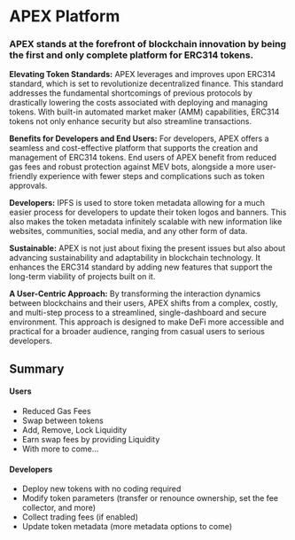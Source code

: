 # APEX Platform

### APEX stands at the forefront of blockchain innovation by being the first and only complete platform for ERC314 tokens.



**Elevating Token Standards:** APEX leverages and improves upon ERC314 standard, which is set to revolutionize decentralized finance. This standard addresses the fundamental shortcomings of previous protocols by drastically lowering the costs associated with deploying and managing tokens. With built-in automated market maker (AMM) capabilities, ERC314 tokens not only enhance security but also streamline transactions.

**Benefits for Developers and End Users:** For developers, APEX offers a seamless and cost-effective platform that supports the creation and management of ERC314 tokens. End users of APEX benefit from reduced gas fees and robust protection against MEV bots, alongside a more user-friendly experience with fewer steps and complications such as token approvals.

**Developers:** IPFS is used to store token metadata allowing for a much easier process for developers to update their token logos and banners. This also makes the token metadata infinitely scalable with new information like websites, communities, social media, and any other form of data.

**Sustainable:** APEX is not just about fixing the present issues but also about advancing sustainability and adaptability in blockchain technology. It enhances the ERC314 standard by adding new features that support the long-term viability of projects built on it.

**A User-Centric Approach:** By transforming the interaction dynamics between blockchains and their users, APEX shifts from a complex, costly, and multi-step process to a streamlined, single-dashboard and secure environment. This approach is designed to make DeFi more accessible and practical for a broader audience, ranging from casual users to serious developers.

## Summary

#### Users

* Reduced Gas Fees
* Swap between tokens
* Add, Remove, Lock Liquidity
* Earn swap fees by providing Liquidity
* With more to come...

#### Developers

* Deploy new tokens with no coding required
* Modify token parameters (transfer or renounce ownership, set the fee collector, and more)
* Collect trading fees (if enabled)
* Update token metadata (more metadata options to come)

